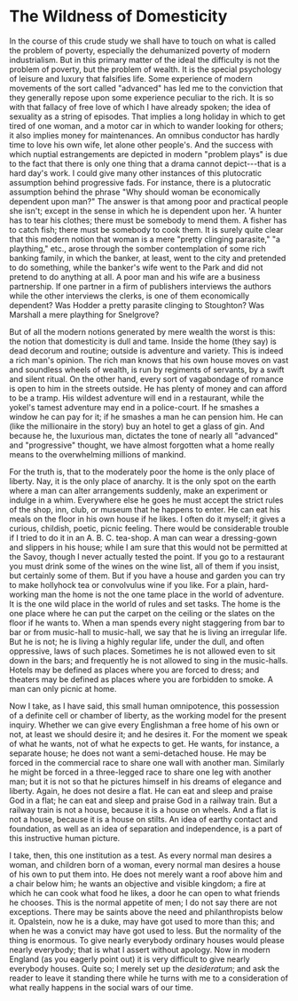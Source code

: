 # The Wildness of Domesticity

In the course of this crude study we shall have to touch on what is called the problem of poverty, especially the dehumanized poverty of modern industrialism. But in this primary matter of the ideal the difficulty is not the problem of poverty, but the problem of wealth. It is the special psychology of leisure and luxury that falsifies life. Some experience of modern movements of the sort called "advanced" has led me to the conviction that they generally repose upon some experience peculiar to the rich. It is so with that fallacy of free love of which I have already spoken; the idea of sexuality as a string of episodes. That implies a long holiday in which to get tired of one woman, and a motor car in which to wander looking for others; it also implies money for maintenances. An omnibus conductor has hardly time to love his own wife, let alone other people's. And the success with which nuptial estrangements are depicted in modern "problem plays" is due to the fact that there is only one thing that a drama cannot depict---that is a hard day's work. I could give many other instances of this plutocratic assumption behind progressive fads. For instance, there is a plutocratic assumption behind the phrase "Why should woman be economically dependent upon man?" The answer is that among poor and practical people she isn't; except in the sense in which he is dependent upon her. 'A hunter has to tear his clothes; there must be somebody to mend them. A fisher has to catch fish; there must be somebody to cook them. It is surely quite clear that this modern notion that woman is a mere "pretty clinging parasite," "a plaything," etc., arose through the somber contemplation of some rich banking family, in which the banker, at least, went to the city and pretended to do something, while the banker's wife went to the Park and did not pretend to do anything at all. A poor man and his wife are a business partnership. If one partner in a firm of publishers interviews the authors while the other interviews the clerks, is one of them economically dependent? Was Hodder a pretty parasite clinging to Stoughton? Was Marshall a mere plaything for Snelgrove?

But of all the modern notions generated by mere wealth the worst is this: the notion that domesticity is dull and tame. Inside the home (they say) is dead decorum and routine; outside is adventure and variety. This is indeed a rich man's opinion. The rich man knows that his own house moves on vast and soundless wheels of wealth, is run by regiments of servants, by a swift and silent ritual. On the other hand, every sort of vagabondage of romance is open to him in the streets outside. He has plenty of money and can afford to be a tramp. His wildest adventure will end in a restaurant, while the yokel's tamest adventure may end in a police-court. If he smashes a window he can pay for it; if he smashes a man he can pension him. He can (like the millionaire in the story) buy an hotel to get a glass of gin. And because he, the luxurious man, dictates the tone of nearly all "advanced" and "progressive" thought, we have almost forgotten what a home really means to the overwhelming millions of mankind.

For the truth is, that to the moderately poor the home is the only place of liberty. Nay, it is the only place of anarchy. It is the only spot on the earth where a man can alter arrangements suddenly, make an experiment or indulge in a whim. Everywhere else he goes he must accept the strict rules of the shop, inn, club, or museum that he happens to enter. He can eat his meals on the floor in his own house if he likes. I often do it myself; it gives a curious, childish, poetic, picnic feeling. There would be considerable trouble if I tried to do it in an A. B. C. tea-shop. A man can wear a dressing-gown and slippers in his house; while I am sure that this would not be permitted at the Savoy, though I never actually tested the point. If you go to a restaurant you must drink some of the wines on the wine list, all of them if you insist, but certainly some of them. But if you have a house and garden you can try to make hollyhock tea or convolvulus wine if you like. For a plain, hard-working man the home is not the one tame place in the world of adventure. It is the one wild place in the world of rules and set tasks. The home is the one place where he can put the carpet on the ceiling or the slates on the floor if he wants to. When a man spends every night staggering from bar to bar or from music-hall to music-hall, we say that he is living an irregular life. But he is not; he is living a highly regular life, under the dull, and often oppressive, laws of such places. Sometimes he is not allowed even to sit down in the bars; and frequently he is not allowed to sing in the music-halls. Hotels may be defined as places where you are forced to dress; and theaters may be defined as places where you are forbidden to smoke. A man can only picnic at home.

Now I take, as I have said, this small human omnipotence, this possession of a definite cell or chamber of liberty, as the working model for the present inquiry. Whether we can give every Englishman a free home of his own or not, at least we should desire it; and he desires it. For the moment we speak of what he wants, not of what he expects to get. He wants, for instance, a separate house; he does not want a semi-detached house. He may be forced in the commercial race to share one wall with another man. Similarly he might be forced in a three-legged race to share one leg with another man; but it is not so that he pictures himself in his dreams of elegance and liberty. Again, he does not desire a flat. He can eat and sleep and praise God in a flat; he can eat and sleep and praise God in a railway train. But a railway train is not a house, because it is a house on wheels. And a flat is not a house, because it is a house on stilts. An idea of earthy contact and foundation, as well as an idea of separation and independence, is a part of this instructive human picture.

I take, then, this one institution as a test. As every normal man desires a woman, and children born of a woman, every normal man desires a house of his own to put them into. He does not merely want a roof above him and a chair below him; he wants an objective and visible kingdom; a fire at which he can cook what food he likes, a door he can open to what friends he chooses. This is the normal appetite of men; I do not say there are not exceptions. There may be saints above the need and philanthropists below it. Opalstein, now he is a duke, may have got used to more than this; and when he was a convict may have got used to less. But the normality of the thing is enormous. To give nearly everybody ordinary houses would please nearly everybody; that is what I assert without apology. Now in modern England (as you eagerly point out) it is very difficult to give nearly everybody houses. Quite so; I merely set up the *desideratum*; and ask the reader to leave it standing there while he turns with me to a consideration of what really happens in the social wars of our time.
